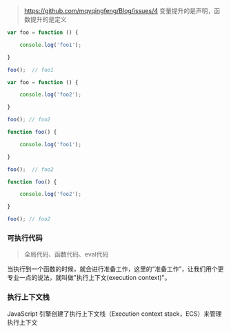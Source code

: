 > https://github.com/mqyqingfeng/Blog/issues/4
变量提升的是声明，函数提升的是定义
```js
var foo = function () {

    console.log('foo1');

}

foo();  // foo1

var foo = function () {

    console.log('foo2');

}

foo(); // foo2
```
```js
function foo() {

    console.log('foo1');

}

foo();  // foo2

function foo() {

    console.log('foo2');

}

foo(); // foo2
```
### 可执行代码
> 全局代码、函数代码、eval代码

当执行到一个函数的时候，就会进行准备工作，这里的“准备工作”，让我们用个更专业一点的说法，就叫做"执行上下文(execution context)"。

### 执行上下文栈
JavaScript 引擎创建了执行上下文栈（Execution context stack，ECS）来管理执行上下文